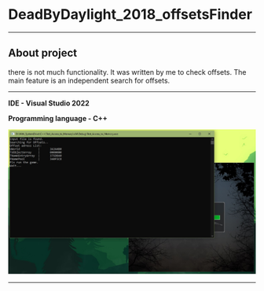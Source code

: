 # DeadByDaylight_2018_offsetsFinder
____
## About project
there is not much functionality. It was written by me to check offsets. The main feature is an independent search for offsets.
____

**IDE - Visual Studio 2022**

**Programming language - C++**

![Иллюстрация к проекту](https://github.com/parinovK/DeadByDaylight_2018_offsetsFinder/blob/main/work.jpg)
____
